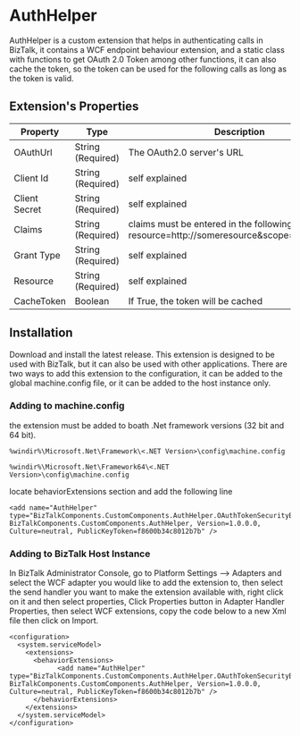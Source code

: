 
# AuthHelper
AuthHelper is a custom extension that helps in authenticating calls in BizTalk, it contains a WCF endpoint behaviour extension, and a static class with functions to get OAuth 2.0 Token among other functions, it can also cache the token, so the token can be used for the following calls as long as the token is valid.

## Extension's Properties
| Property | Type| Description |
|--|--|--|
| OAuthUrl | String (Required) | The OAuth2.0 server's URL |
| Client Id | String (Required) |  self explained |
| Client Secret | String (Required) |  self explained |
| Claims | String (Required) |  claims must be entered in the following format: resource=http://someresource&scope=somescope... |
| Grant Type | String (Required) |  self explained |
| Resource | String (Required) |  self explained |
| CacheToken | Boolean |  If True, the token will be cached |

## Installation
Download and install the latest release.
This extension is designed to be used with BizTalk, but it can also be used with other applications.
There are two ways to add this extension to the configuration, it can be added to the global machine.config file, or it can be added to the host instance only.

###  Adding to machine.config
the extension must be added to boath .Net framework versions (32 bit and 64 bit).


`%windir%\Microsoft.Net\Framework\<.NET Version>\config\machine.config`

`%windir%\Microsoft.Net\Framework64\<.NET Version>\config\machine.config`


locate behaviorExtensions section and add the following line

    <add name="AuthHelper" type="BizTalkComponents.CustomComponents.AuthHelper.OAuthTokenSecurityBehaviorElement, BizTalkComponents.CustomComponents.AuthHelper, Version=1.0.0.0, Culture=neutral, PublicKeyToken=f8600b34c8012b7b" />
### Adding to BizTalk Host Instance
In BizTalk Administrator Console, go to Platform Settings --> Adapters  and select the WCF adapter you would like to add the extension to, then select the send handler you want to make the extension available with, right click on it and then select properties, Click Properties button in Adapter Handler Properties, then select WCF extensions, copy the code below to a new Xml file then click on Import.

	<configuration>
	  <system.serviceModel>
	    <extensions>
	      <behaviorExtensions>
	            <add name="AuthHelper" type="BizTalkComponents.CustomComponents.AuthHelper.OAuthTokenSecurityBehaviorElement, BizTalkComponents.CustomComponents.AuthHelper, Version=1.0.0.0, Culture=neutral, PublicKeyToken=f8600b34c8012b7b" />
	      </behaviorExtensions>
	    </extensions>
	  </system.serviceModel>
	</configuration>

